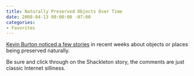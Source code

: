 ```yaml
---
title: Naturally Preserved Objects Over Time
date: 2008-04-13 00:00:00 -07:00
categories:
- Favorites
---
```


<p><a href="http://feedblog.org/2008/04/12/wwii-era-soviet-t34-rescued-from-swamp/">Kevin Burton noticed a few stories</a> in recent weeks about objects or places being preserved naturally.</p>

<p>Be sure and click through on the Shackleton story, the comments are just classic Internet silliness.</p>
